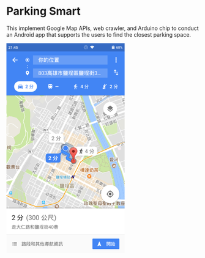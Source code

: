 # Parking Smart
This implement Google Map APIs, web crawler, and Arduino chip to conduct an Android app that supports the users to find the closest parking space.

![image](https://github.com/ruby851015/Parking-Smart/blob/master/%E5%9B%BE%E7%89%871.png)

